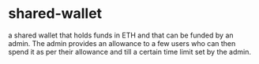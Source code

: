 # shared-wallet
a shared wallet that holds funds in ETH and that can be funded by an admin. The admin  provides an allowance to a few users who can then spend it as per their allowance and till a certain time limit set by the admin.
